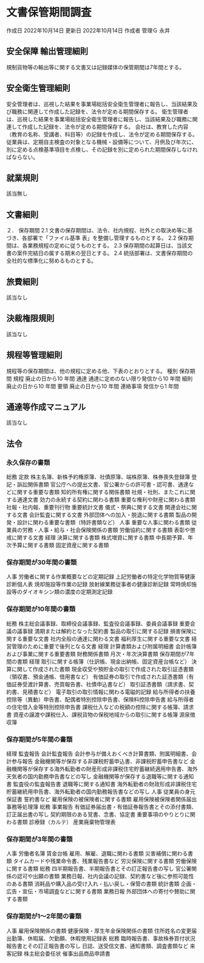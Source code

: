 # 文書保管期間調査
作成日 2022年10月14日
更新日 2022年10月14日
作成者 管理Ｇ 永井

## 安全保障 輸出管理細則
規制貨物等の輸出等に関する文書又は記録媒体の保管期間は7年間とする。

## 安全衛生管理細則
安全管理者は、巡視した結果を事業場総括安全衛生管理者に報告し、当該結果及び職務に関連して作成した記録を、法令が定める期間保存する。
衛生管理者は、巡視した結果を事業場総括安全衛生管理者に報告し、当該結果及び職務に関連して作成した記録を、法令が定める期間保存する。
会社は、教育した内容（教育の名称、受講者、科目等）の記録を作成し、法令が定める期間保存する。
従業員は、定期自主検査の対象となる機械・設備等について、月例及び年次に、別に定める点検基準項目を点検し、その記録を別に定められた期間保存しなければならない。

## 就業規則
該当無し

## 文書細則
２． 保存期間
2.1 文書の保存期間は、法令、社内規程、社外との取決め等に基づき、各部署で「ファイル基準
表」を整備し管理するものとする。
2.2 保存期間は、各業務規程の定めに従うものとする。
2.3 保存期間の起算日は、当該文書の案件完結日の属する期末の翌日とする。
2.4 統括部署は、文書保存期間の全社的な標準化に努めるものとする。

## 旅費細則
該当なし

## 決裁権限規則
該当なし

## 規程等管理細則
規程等の保存期間は、他の規程に定める他、下表のとおりとする。
種別 保存期間
規程 廃止の日から10 年間
通達 通達に定めのない限り発信から10 年間
細則 廃止の日から10 年間
要領 廃止の日から10 年間
連絡事項 発信から1 年間

## 通達等作成マニュアル
該当なし

## 法令
### 永久保存の書類
総務
	定款
	株主名簿、新株予約権原簿、社債原簿、端株原簿、株券喪失登録簿
	登記・訴訟関係書類
	官公庁への提出文書、官公署からの許可書・認可書、通達などに関する重要な書類
	知的所有権に関する関係書類
	社規・社則、またこれに関する通達文書
	効力の永続する契約に関わる書類
	重要な権利や財産に関わる書類
	社報・社内報、重要刊行物
	重要統計文書
	儀式・祭典に関する文書
	関連会社に関する文書
	会計監査に関する文書
	外部団体への加入・脱退に関する書類
	製品の開発・設計に関わる重要な書類（特許書類など）
人事
	重要な人事に関わる書類
	従業員の労務・人事・給与・社会保険関係の書類
	労働協約に関する書類
	表彰や懲戒に関する文書
	経理
	決算に関する書類
	株式増資に関する書類
	中長期予算、年次予算に関する書類
	固定資産に関する書類

### 保存期間が30年間の書類
人事
	労働者に関する作業概要などの定期記録
	上記労働者の特定化学物質等健康診断個人表
	焼却施設等作業の記録
	放射線業務従事者の健康診断記録
	常時焼却施設等のダイオキシン類の濃度の定期測定記録

### 保存期間が10年間の書類
総務
	株主総会議事録、取締役会議事録、監査役会議事録、委員会議事録
	重要会議の議事録
	満期または解約となった契約書
	製品の取引に関する記録
	損害保険に関する重要な文書
	社内全般の通達に関わる文書
	福利厚生に関する重要な文書
	経営管理のために重要で後列となる文書
経理
	計算書類および附属明細書
	会計帳簿および事業に関する重要書類
	財務関係書類
	月次・年次決算書類
	保存期間が7年間の書類
	経理	取引に関する帳簿（仕訳帳、現金出納帳、固定資産台帳など）
	決算に関して作成された書類
	現金収受や預貯金の取引で作成された取引証憑書類（領収書、預金通帳、借用書など）
	有価証券の取引で作成された証憑書類（有価証券受渡計算書、売買報告書、社債申込書など）
	取引証憑書類（請求書、契約書、見積書など）
	電子取引の取引情報に関わる電磁的記録
	給与所得者の扶養控除等（異動）申告書、配偶者特別控除申告書、保険料控除申告書
	給与所得者の住宅借入金等特別控除申告書
	課税仕入などの税額の控除に関する帳簿、請求書
	資産の譲渡や課税仕入、課税貨物の保税地域からの取引に関する帳簿
	源泉徴収簿

### 保存期間が5年間の書類
経理
	監査報告
	会計監査報告
	会計参与が備えおくべき計算書類、附属明細書、会計参与報告
	金融機関等が保存する非課税貯蓄申込書、非課税貯蓄申告書など
	金融機関等が保存する海外転勤者の財産形成非課税住宅貯蓄継続適用申告書、海外天気者の国内勤務申告書などの写し
	金融機関等が保存する退職等に関する通知書
	監査役の監査報告書
	退職等に関する通知書
	海外転勤者の財政形成非課税住宅貯蓄継続用申告書、海外転勤者の国内勤務報告書などの写し
人事
	従業員の身元保証書
	誓約書など
	雇用保険の被保険者に関する書類
	雇用保険被保険者関係届出事務等処理簿
総務
	事業報告
	有価証券届出書・有価証券報告書とその添付書類、訂正届出書の写し
	契約期限のある覚書、念書、協定書
	重要事項のやりとりに関わる書類
	診療録（カルテ）
	産業廃棄物管理表

### 保存期間が3年間の書類
人事
	労働者名簿
	賃金台帳
	雇用、解雇、退職に関わる書類
	災害補償に関わる書類
	タイムカードや残業命令書、残業報告書など
	労災保険に関する書類
	労働保険に関する書類
総務
	四半期報告書、半期報告書とその訂正報告書の写し
	官公署関係の認可や出願の書類
	業務日報、社内会議の記録、契約書など後に参照可能性のある書類
	消耗品や購入品の受け入れ・払い戻し・保管の書類
	統計書類
	企画・広告・宣伝・市場調査などに関する書類
	業務日報
	外部団体への寄付や賛助に関する書類

### 保存期間が1〜2年間の書類
人事
	雇用保険関係の書類
	健康保険・厚生年金保険関係の書類
	住所姓名の変更届
	出勤簿、休暇届、欠勤願、休暇使用記録表
総務
	臨時報告書、事故株券買付状況報告書とその訂正報告書の写し
	日誌、送受信文書、通知書類、調査書類など
	来客記録
	株主総会委任状
	催事出品商品申請書

